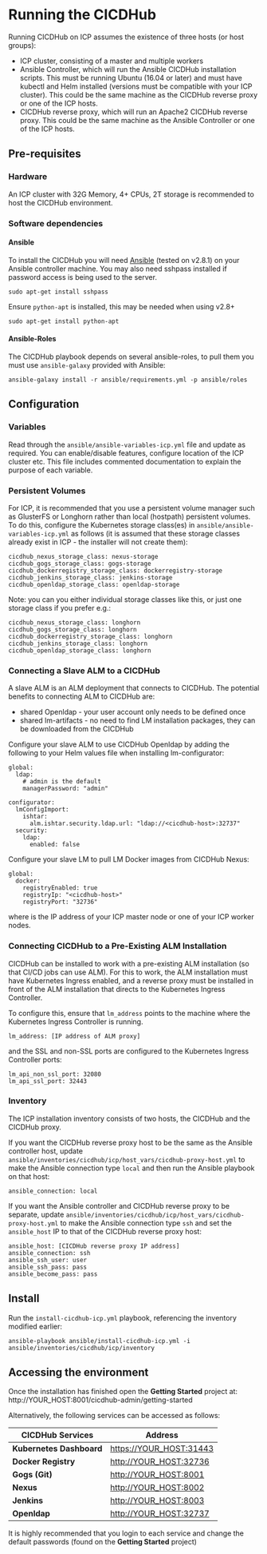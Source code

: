 # Running the CICDHub

Running CICDHub on ICP assumes the existence of three hosts (or host groups):

* ICP cluster, consisting of a master and multiple workers
* Ansible Controller, which will run the Ansible CICDHub installation scripts. This must be running Ubuntu (16.04 or later) and must have kubectl and Helm installed (versions must be compatible with your ICP cluster). This could be the same machine as the CICDHub reverse proxy or one of the ICP hosts.
* CICDHub reverse proxy, which will run an Apache2 CICDHub reverse proxy. This could be the same machine as the Ansible Controller or one of the ICP hosts.

## Pre-requisites

### Hardware

An ICP cluster with 32G Memory, 4+ CPUs, 2T storage is recommended to host the CICDHub environment.

### Software dependencies

#### Ansible

To install the CICDHub you will need [Ansible](https://docs.ansible.com/ansible/latest/installation_guide/intro_installation.html) (tested on v2.8.1) on your Ansible controller machine. You may also need sshpass installed if password access is being used to the server.

```
sudo apt-get install sshpass
```

Ensure `python-apt` is installed, this may be needed when using v2.8+

```
sudo apt-get install python-apt
```

#### Ansible-Roles

The CICDHub playbook depends on several ansible-roles, to pull them you must use `ansible-galaxy` provided with Ansible:

```
ansible-galaxy install -r ansible/requirements.yml -p ansible/roles
```

## Configuration

### Variables

Read through the `ansible/ansible-variables-icp.yml` file and update as required. You can enable/disable features, configure location of the ICP cluster etc. This file includes commented documentation to explain the purpose of each variable.

### Persistent Volumes

For ICP, it is recommended that you use a persistent volume manager such as GlusterFS or Longhorn rather than local (hostpath) persistent volumes. To do this, configure the Kubernetes storage class(es) in `ansible/ansible-variables-icp.yml` as follows (it is assumed that these storage classes already exist in ICP - the installer will not create them):

```
cicdhub_nexus_storage_class: nexus-storage
cicdhub_gogs_storage_class: gogs-storage
cicdhub_dockerregistry_storage_class: dockerregistry-storage
cicdhub_jenkins_storage_class: jenkins-storage
cicdhub_openldap_storage_class: openldap-storage
```

Note: you can you either individual storage classes like this, or just one storage class if you prefer e.g.:

```
cicdhub_nexus_storage_class: longhorn
cicdhub_gogs_storage_class: longhorn
cicdhub_dockerregistry_storage_class: longhorn
cicdhub_jenkins_storage_class: longhorn
cicdhub_openldap_storage_class: longhorn
```

### Connecting a Slave ALM to a CICDHub

A slave ALM is an ALM deployment that connects to CICDHub. The potential benefits to connecting ALM to CICDHub are:

- shared Openldap - your user account only needs to be defined once
- shared lm-artifacts - no need to find LM installation packages, they can be downloaded from the CICDHub

Configure your slave ALM to use CICDHub Openldap by adding the following to your Helm values file when installing lm-configurator:

```
global: 
  ldap:
    # admin is the default
    managerPassword: "admin"

configurator:
  lmConfigImport:
    ishtar:
      alm.ishtar.security.ldap.url: "ldap://<cicdhub-host>:32737"
  security:
    ldap:
      enabled: false
```

Configure your slave LM to pull LM Docker images from CICDHub Nexus:

```
global: 
  docker:
    registryEnabled: true
    registryIp: "<cicdhub-host>"
    registryPort: "32736"
```

where <cicdhub-host> is the IP address of your ICP master node or one of your ICP worker nodes.

### Connecting CICDHub to a Pre-Existing ALM Installation

CICDHub can be installed to work with a pre-existing ALM installation (so that CI/CD jobs can use ALM). For this to work, the ALM installation must have Kubernetes Ingress enabled, and a reverse proxy must be installed in front of the ALM installation that directs to the Kubernetes Ingress Controller.

To configure this, ensure that `lm_address` points to the machine where the Kubernetes Ingress Controller is running.

```
lm_address: [IP address of ALM proxy]
```

and the SSL and non-SSL ports are configured to the Kubernetes Ingress Controller ports:

```
lm_api_non_ssl_port: 32080
lm_api_ssl_port: 32443
```

### Inventory

The ICP installation inventory consists of two hosts, the CICDHub and the CICDHub proxy.


If you want the CICDHub reverse proxy host to be the same as the Ansible controller host, update `ansible/inventories/cicdhub/icp/host_vars/cicdhub-proxy-host.yml` to make the Ansible connection type `local` and then run the Ansible playbook on that host:

```
ansible_connection: local
```

If you want the Ansible controller and CICDHub reverse proxy to be separate, update `ansible/inventories/cicdhub/icp/host_vars/cicdhub-proxy-host.yml` to make the Ansible connection type `ssh` and set the `ansible_host` IP to that of the CICDHub reverse proxy host:

```
ansible_host: [CICDHub reverse proxy IP address]
ansible_connection: ssh
ansible_ssh_user: user
ansible_ssh_pass: pass
ansible_become_pass: pass
```

## Install

Run the `install-cicdhub-icp.yml` playbook, referencing the inventory modified earlier:

```
ansible-playbook ansible/install-cicdhub-icp.yml -i ansible/inventories/cicdhub/icp/inventory
```

## Accessing the environment

Once the installation has finished open the **Getting Started** project at: http://YOUR_HOST:8001/cicdhub-admin/getting-started

Alternatively, the following services can be accessed as follows:

| **CICDHub Services**        | Address                                                |
| --------------------------- | ------------------------------------------------------ |
| **Kubernetes Dashboard**    | <https://YOUR_HOST:31443>                              |
| **Docker Registry**         | <http://YOUR_HOST:32736>                               |
| **Gogs (Git)**              | <http://YOUR_HOST:8001>                                |
| **Nexus**                   | <http://YOUR_HOST:8002>                                |
| **Jenkins**                 | <http://YOUR_HOST:8003>                                |
| **Openldap**                | <http://YOUR_HOST:32737>                               |

It is highly recommended that you login to each service and change the default passwords (found on the **Getting Started** project)
